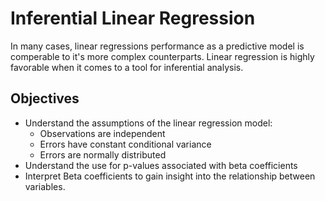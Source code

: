 # Inferential Linear Regression
In many cases, linear regressions performance as a predictive model is comperable to it's more complex counterparts.  Linear regression is highly favorable when it comes to a tool for inferential analysis.

## Objectives
 - Understand the assumptions of the linear regression model:
    - Observations are independent
    - Errors have constant conditional variance
    - Errors are normally distributed
 - Understand the use for p-values associated with beta coefficients 
 - Interpret Beta coefficients to gain insight into the relationship between variables.
